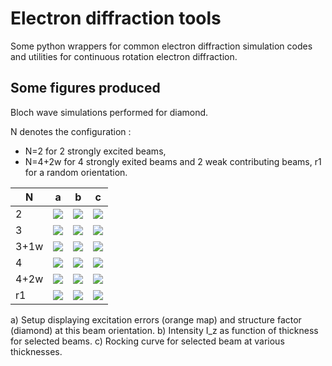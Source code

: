 # Electron diffraction tools

Some python wrappers for common electron diffraction simulation codes and utilities for continuous rotation electron diffraction.


## Some figures produced
Bloch wave simulations performed for diamond.

N denotes the configuration :

- N=2 for 2 strongly excited beams,
- N=4+2w for 4 strongly exited beams and 2 weak contributing beams,
r1 for a random orientation.


N   | a  | b  | c
--- | -- | -- | --
2   | [![](https://www.ccp4.ac.uk/ccp4-ed/figures/bloch/diamond_2beam_Sw.svg)](https://www.ccp4.ac.uk/ccp4-ed/figures/bloch/diamond_2beam_Sw.svg)     | [![](https://www.ccp4.ac.uk/ccp4-ed/figures/bloch/diamond_2beam_Iz.svg)](https://www.ccp4.ac.uk/ccp4-ed/figures/bloch/diamond_2beam_Iz.svg) | [![](https://www.ccp4.ac.uk/ccp4-ed/figures/bloch/diamond_2beam_beams0.svg)](https://www.ccp4.ac.uk/ccp4-ed/figures/bloch/diamond_2beam_beams0.svg)
3   | [![](https://www.ccp4.ac.uk/ccp4-ed/figures/bloch/diamond_3beam_Sw.svg)](https://www.ccp4.ac.uk/ccp4-ed/figures/bloch/diamond_3beam_Sw.svg)     | [![](https://www.ccp4.ac.uk/ccp4-ed/figures/bloch/diamond_3beam_Iz.svg)](https://www.ccp4.ac.uk/ccp4-ed/figures/bloch/diamond_3beam_Iz.svg) | [![](https://www.ccp4.ac.uk/ccp4-ed/figures/bloch/diamond_3beam_beams0.svg)](https://www.ccp4.ac.uk/ccp4-ed/figures/bloch/diamond_3beam_beams0.svg)
3+1w| [![](https://www.ccp4.ac.uk/ccp4-ed/figures/bloch/diamond_3_1beam_Sw.svg)](https://www.ccp4.ac.uk/ccp4-ed/figures/bloch/diamond_3_1beam_Sw.svg) | [![](https://www.ccp4.ac.uk/ccp4-ed/figures/bloch/diamond_3_1beam_Iz.svg)](https://www.ccp4.ac.uk/ccp4-ed/figures/bloch/diamond_3_1beam_Iz.svg) | [![](https://www.ccp4.ac.uk/ccp4-ed/figures/bloch/diamond_3_1beam_beams0.svg)](https://www.ccp4.ac.uk/ccp4-ed/figures/bloch/diamond_3_1beam_beams0.svg)
4   | [![](https://www.ccp4.ac.uk/ccp4-ed/figures/bloch/diamond_4beam_Sw.svg)](https://www.ccp4.ac.uk/ccp4-ed/figures/bloch/diamond_4beam_Sw.svg)     | [![](https://www.ccp4.ac.uk/ccp4-ed/figures/bloch/diamond_4beam_Iz.svg)](https://www.ccp4.ac.uk/ccp4-ed/figures/bloch/diamond_4beam_Iz.svg) | [![](https://www.ccp4.ac.uk/ccp4-ed/figures/bloch/diamond_4beam_beams0.svg)](https://www.ccp4.ac.uk/ccp4-ed/figures/bloch/diamond_4beam_beams0.svg)
4+2w| [![](https://www.ccp4.ac.uk/ccp4-ed/figures/bloch/diamond_4_2beam_Sw.svg)](https://www.ccp4.ac.uk/ccp4-ed/figures/bloch/diamond_4_2beam_Sw.svg) | [![](https://www.ccp4.ac.uk/ccp4-ed/figures/bloch/diamond_4_2beam_Iz.svg)](https://www.ccp4.ac.uk/ccp4-ed/figures/bloch/diamond_4_2beam_Iz.svg) | [![](https://www.ccp4.ac.uk/ccp4-ed/figures/bloch/diamond_4_2beam_beams0.svg)](https://www.ccp4.ac.uk/ccp4-ed/figures/bloch/diamond_4_2beam_beams0.svg)
r1  | [![](https://www.ccp4.ac.uk/ccp4-ed/figures/bloch/diamond_r1_Sw.svg)](https://www.ccp4.ac.uk/ccp4-ed/figures/bloch/diamond_r1_Sw.svg) | [![](https://www.ccp4.ac.uk/ccp4-ed/figures/bloch/diamond_r1_Iz.svg)](https://www.ccp4.ac.uk/ccp4-ed/figures/bloch/diamond_r1_Iz.svg) | [![](https://www.ccp4.ac.uk/ccp4-ed/figures/bloch/diamond_r1_beams0.svg)](https://www.ccp4.ac.uk/ccp4-ed/figures/bloch/diamond_r1_beams0.svg)

a) Setup displaying excitation errors (orange map) and structure factor (diamond) at this beam orientation.
b) Intensity I_z as function of thickness for selected beams.
c) Rocking curve for selected beam at various thicknesses.
